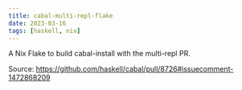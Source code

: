 ```yaml
---
title: cabal-multi-repl-flake
date: 2023-03-16
tags: [haskell, nix]
---
```


A Nix Flake to build cabal-install with the multi-repl PR.

Source: https://github.com/haskell/cabal/pull/8726#issuecomment-1472868209
